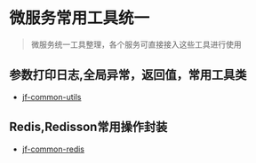 # 微服务常用工具统一

> 微服务统一工具整理，各个服务可直接接入这些工具进行使用

## 参数打印日志,全局异常，返回值，常用工具类

- [jf-common-utils](https://github.com/1546844168/github-maven-repository/tree/master/jf-common-utils)

## Redis,Redisson常用操作封装

- [jf-common-redis](https://github.com/1546844168/github-maven-repository/tree/master/jf-common-redis)

